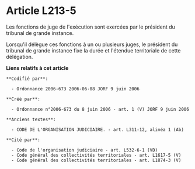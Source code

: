 # Article L213-5

Les fonctions de juge de l'exécution sont exercées par le président du tribunal de grande instance.

Lorsqu'il délègue ces fonctions à un ou plusieurs juges, le président du tribunal de grande instance fixe la durée et
l'étendue territoriale de cette délégation.

**Liens relatifs à cet article**

	**Codifié par**:

	  - Ordonnance 2006-673 2006-06-08 JORF 9 juin 2006

	**Créé par**:

	  - Ordonnance n°2006-673 du 8 juin 2006 - art. 1 (V) JORF 9 juin 2006

	**Anciens textes**:

	  - CODE DE L'ORGANISATION JUDICIAIRE. - art. L311-12, alinéa 1 (Ab)

	**Cité par**:

	  - Code de l'organisation judiciaire - art. L532-6-1 (VD)
	  - Code général des collectivités territoriales - art. L1617-5 (V)
	  - Code général des collectivités territoriales - art. L1874-3 (V)
